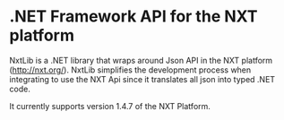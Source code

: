 # .NET Framework API for the NXT platform

NxtLib is a .NET library that wraps around Json API in the NXT platform (http://nxt.org/).
NxtLib simplifies the development process when integrating to use the NXT Api since it translates all json into typed .NET code.

It currently supports version 1.4.7 of the NXT Platform.
